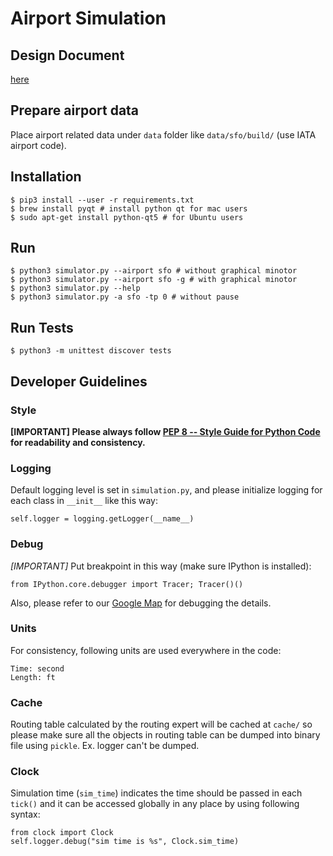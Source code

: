 # Airport Simulation

## Design Document

[here](https://github.com/heronyang/airport-simulation/wiki/Airport-Simulation)

## Prepare airport data

Place airport related data under `data` folder like `data/sfo/build/` (use IATA
airport code).

## Installation

    $ pip3 install --user -r requirements.txt
    $ brew install pyqt # install python qt for mac users
    $ sudo apt-get install python-qt5 # for Ubuntu users

## Run

    $ python3 simulator.py --airport sfo # without graphical minotor
    $ python3 simulator.py --airport sfo -g # with graphical minotor
    $ python3 simulator.py --help
    $ python3 simulator.py -a sfo -tp 0 # without pause

## Run Tests

    $ python3 -m unittest discover tests

## Developer Guidelines

### Style

**[IMPORTANT] Please always follow [PEP 8 -- Style Guide for Python Code](https://www.python.org/dev/peps/pep-0008/) for readability and consistency.**

### Logging

Default logging level is set in `simulation.py`, and please initialize logging
for each class in `__init__` like this way:

    self.logger = logging.getLogger(__name__)

### Debug

*[IMPORTANT]* Put breakpoint in this way (make sure IPython is installed):

    from IPython.core.debugger import Tracer; Tracer()()

Also, please refer to our [Google Map](https://drive.google.com/open?id=1votbJbKKRUF5gDumno4GXOxVLAE&usp=sharing) for debugging the details.

### Units

For consistency, following units are used everywhere in the code:

    Time: second
    Length: ft

### Cache

Routing table calculated by the routing expert will be cached at `cache/` so
please make sure all the objects in routing table can be dumped into binary
file using `pickle`. Ex. logger can't be dumped.

### Clock

Simulation time (`sim_time`) indicates the time should be passed in each
`tick()` and it can be accessed globally in any place by using following
syntax:

    from clock import Clock
    self.logger.debug("sim time is %s", Clock.sim_time)

